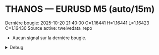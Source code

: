 # THANOS — EURUSD M5 (auto/15m)
Dernière bougie: 2025-10-20 21:40:00  O=1.16441  H=1.16441  L=1.16423  C=1.16430
Source active: twelvedata_repo

- Aucun signal sur la dernière bougie.

<details><summary>Debug</summary>

- TD_API_KEY manquant.

</details>